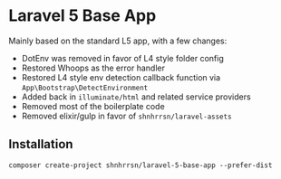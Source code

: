 # Laravel 5 Base App

Mainly based on the standard L5 app, with a few changes:

* DotEnv was removed in favor of L4 style folder config
* Restored Whoops as the error handler
* Restored L4 style env detection callback function via `App\Bootstrap\DetectEnvironment`
* Added back in `illuminate/html` and related service providers
* Removed most of the boilerplate code
* Removed elixir/gulp in favor of `shnhrrsn/laravel-assets`

## Installation

	composer create-project shnhrrsn/laravel-5-base-app --prefer-dist
